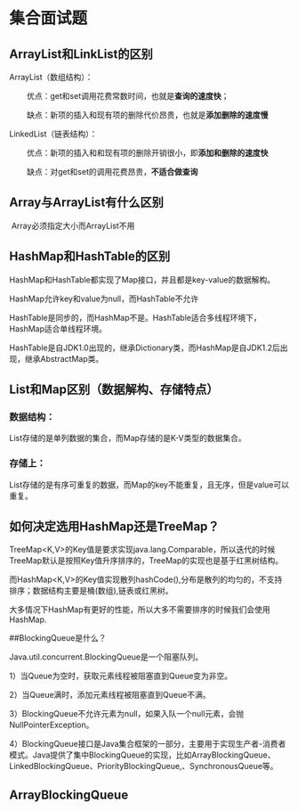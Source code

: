 # 集合面试题


## ArrayList和LinkList的区别

ArrayList（数组结构）：

        优点：get和set调用花费常数时间，也就是**查询的速度快**；

        缺点：新项的插入和现有项的删除代价昂贵，也就是**添加删除的速度慢**

LinkedList（链表结构）：

        优点：新项的插入和和现有项的删除开销很小，即**添加和删除的速度快**

        缺点：对get和set的调用花费昂贵，**不适合做查询**


## Array与ArrayList有什么区别

 Array必须指定大小而ArrayList不用

## HashMap和HashTable的区别
HashMap和HashTable都实现了Map接口，并且都是key-value的数据解构。

HashMap允许key和value为null，而HashTable不允许

HashTable是同步的，而HashMap不是。HashTable适合多线程环境下，HashMap适合单线程环境。

HashTable是自JDK1.0出现的，继承Dictionary类，而HashMap是自JDK1.2后出现，继承AbstractMap类。

## List和Map区别（数据解构、存储特点）

### 数据结构：
List存储的是单列数据的集合，而Map存储的是K-V类型的数据集合。

### 存储上：
List存储的是有序可重复的数据，而Map的key不能重复，且无序，但是value可以重复。


## 如何决定选用HashMap还是TreeMap？
TreeMap<K,V>的Key值是要求实现java.lang.Comparable，所以迭代的时候TreeMap默认是按照Key值升序排序的，TreeMap的实现也是基于红黑树结构。

而HashMap<K,V>的Key值实现散列hashCode(),分布是散列的均匀的，不支持排序；数据结构主要是桶(数组),链表或红黑树。

大多情况下HashMap有更好的性能，所以大多不需要排序的时候我们会使用HashMap.

##BlockingQueue是什么？

Java.util.concurrent.BlockingQueue是一个阻塞队列。

1）当Queue为空时，获取元素线程被阻塞直到Queue变为非空。

2）当Queue满时，添加元素线程被阻塞直到Queue不满。

3）BlockingQueue不允许元素为null，如果入队一个null元素，会抛NullPointerException。

4）BlockingQueue接口是Java集合框架的一部分，主要用于实现生产者-消费者模式。Java提供了集中BlockingQueue的实现，比如ArrayBlockingQueue、LinkedBlockingQueue、PriorityBlockingQueue,、SynchronousQueue等。


## ArrayBlockingQueue

